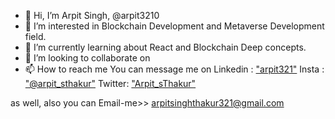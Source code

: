 - 👋 Hi, I’m Arpit Singh,   @arpit3210
- 👀 I’m interested in Blockchain Development and Metaverse Development field.
- 🌱 I’m currently learning about React and Blockchain Deep concepts.
- 💞️ I’m looking to collaborate on 
- 📫 How to reach me You can message me on
Linkedin : ["arpit321"]( https://www.linkedin.com/in/arpit3210/)
Insta : ["@arpit_sthakur"](https://www.instagram.com/arpit_sthakur/)
Twitter: ["Arpit_sThakur"](https://twitter.com/Arpit_sThakur)
 
as well, also you can Email-me>> arpitsinghthakur321@gmail.com

<!---
arpit3210/arpit3210 is a ✨ special ✨ repository because its `README.md` (this file) appears on your GitHub profile.
You can click the Preview link to take a look at your changes.
--->

